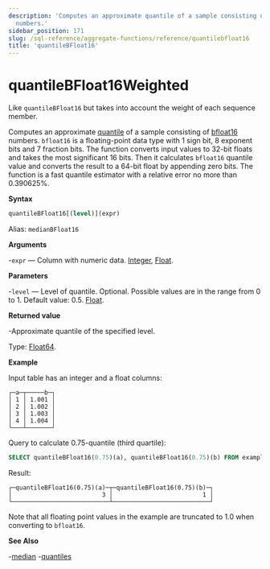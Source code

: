 ```yaml
---
description: 'Computes an approximate quantile of a sample consisting of bfloat16
  numbers.'
sidebar_position: 171
slug: /sql-reference/aggregate-functions/reference/quantilebfloat16
title: 'quantileBFloat16'
---
```


# quantileBFloat16Weighted

Like `quantileBFloat16` but takes into account the weight of each sequence member.

Computes an approximate [quantile](https://en.wikipedia.org/wiki/Quantile) of a sample consisting of [bfloat16](https://en.wikipedia.org/wiki/Bfloat16_floating-point_format) numbers. `bfloat16` is a floating-point data type with 1 sign bit, 8 exponent bits and 7 fraction bits.
The function converts input values to 32-bit floats and takes the most significant 16 bits. Then it calculates `bfloat16` quantile value and converts the result to a 64-bit float by appending zero bits.
The function is a fast quantile estimator with a relative error no more than 0.390625%.

**Syntax**

```sql
quantileBFloat16[(level)](expr)
```

Alias: `medianBFloat16`

**Arguments**

-`expr` — Column with numeric data. [Integer](../../../sql-reference/data-types/int-uint.md), [Float](../../../sql-reference/data-types/float.md).

**Parameters**

-`level` — Level of quantile. Optional. Possible values are in the range from 0 to 1. Default value: 0.5. [Float](../../../sql-reference/data-types/float.md).

**Returned value**

-Approximate quantile of the specified level.

Type: [Float64](/sql-reference/data-types/float).

**Example**

Input table has an integer and a float columns:

```text
┌─a─┬─────b─┐
│ 1 │ 1.001 │
│ 2 │ 1.002 │
│ 3 │ 1.003 │
│ 4 │ 1.004 │
└───┴───────┘
```

Query to calculate 0.75-quantile (third quartile):

```sql
SELECT quantileBFloat16(0.75)(a), quantileBFloat16(0.75)(b) FROM example_table;
```

Result:

```text
┌─quantileBFloat16(0.75)(a)─┬─quantileBFloat16(0.75)(b)─┐
│                         3 │                         1 │
└───────────────────────────┴───────────────────────────┘
```

Note that all floating point values in the example are truncated to 1.0 when converting to `bfloat16`.

**See Also**

-[median](/sql-reference/aggregate-functions/reference/median)
-[quantiles](../../../sql-reference/aggregate-functions/reference/quantiles.md#quantiles)
